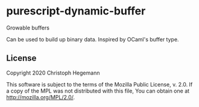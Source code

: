 # purescript-dynamic-buffer

Growable buffers

Can be used to build up binary data. Inspired by OCaml's buffer type.

## License
Copyright 2020 Christoph Hegemann

This software is subject to the terms of the Mozilla Public License, v. 2.0. If a copy of the MPL was not distributed with this file, You can obtain one at http://mozilla.org/MPL/2.0/.

